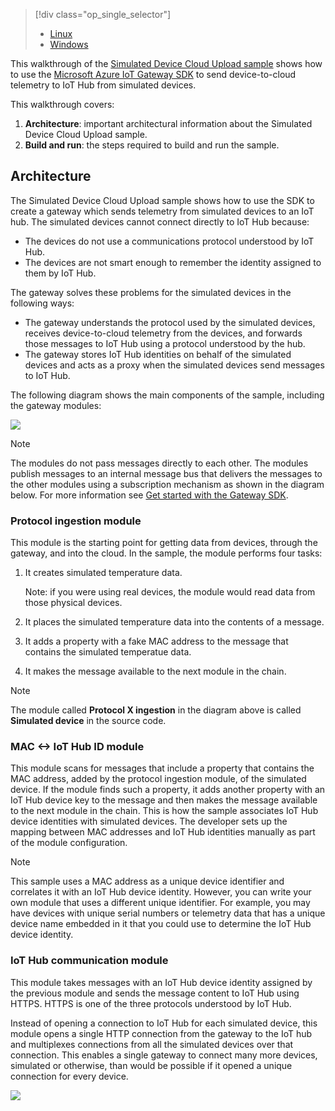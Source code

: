 > [!div class="op_single_selector"]
> * [Linux](../articles/iot-hub/iot-hub-linux-gateway-sdk-simulated-device.md)
> * [Windows](../articles/iot-hub/iot-hub-windows-gateway-sdk-simulated-device.md)
> 
> 

This walkthrough of the [Simulated Device Cloud Upload sample](https://github.com/Azure/azure-iot-gateway-sdk/blob/master/doc/sample_simulated_device_cloud_upload.md) shows how to use the [Microsoft Azure IoT Gateway SDK](https://github.com/Azure/azure-iot-gateway-sdk) to send device-to-cloud telemetry to IoT Hub from simulated devices.

This walkthrough covers:

1. **Architecture**: important architectural information about the Simulated Device Cloud Upload sample.
2. **Build and run**: the steps required to build and run the sample.

## Architecture
The Simulated Device Cloud Upload sample shows how to use the SDK to create a gateway which sends telemetry from simulated devices to an IoT hub. The simulated devices cannot connect directly to IoT Hub because:

* The devices do not use a communications protocol understood by IoT Hub.
* The devices are not smart enough to remember the identity assigned to them by IoT Hub.

The gateway solves these problems for the simulated devices in the following ways:

* The gateway understands the protocol used by the simulated devices, receives device-to-cloud telemetry from the devices, and forwards those messages to IoT Hub using a protocol understood by the hub.
* The gateway stores IoT Hub identities on behalf of the simulated devices and acts as a proxy when the simulated devices send messages to IoT Hub.

The following diagram shows the main components of the sample, including the gateway modules:

![](media/iot-hub-gateway-sdk-simulated-selector/image1.png)

> [!NOTE]
> The modules do not pass messages directly to each other. The modules publish messages to an internal message bus that delivers the messages to the other modules using a subscription mechanism as shown in the diagram below. For more information see [Get started with the Gateway SDK](../articles/iot-hub/iot-hub-linux-gateway-sdk-get-started.md).
> 
> 

### Protocol ingestion module
This module is the starting point for getting data from devices, through the gateway, and into the cloud. In the sample, the module performs four tasks:

1. It creates simulated temperature data.
   
   Note: if you were using real devices, the module would read data from those physical devices.
2. It places the simulated temperature data into the contents of a message.
3. It adds a property with a fake MAC address to the message that contains the simulated temperatue data.
4. It makes the message available to the next module in the chain.

> [!NOTE]
> The module called **Protocol X ingestion** in the diagram above is called **Simulated device** in the source code.
> 
> 

### MAC &lt;-&gt; IoT Hub ID module
This module scans for messages that include a property that contains the MAC address, added by the protocol ingestion module, of the simulated device. If the module finds such a property, it adds another property with an IoT Hub device key to the message and then makes the message available to the next module in the chain. This is how the sample associates IoT Hub device identities with simulated devices. The developer sets up the mapping between MAC addresses and IoT Hub identities manually as part of the module configuration. 

> [!NOTE]
> This sample uses a MAC address as a unique device identifier and correlates it with an IoT Hub device identity. However, you can write your own module that uses a different unique identifier. For example, you may have devices with unique serial numbers or telemetry data that has a unique device name embedded in it that you could use to determine the IoT Hub device identity.
> 
> 

### IoT Hub communication module
This module takes messages with an IoT Hub device identity assigned by the previous module and sends the message content to IoT Hub using HTTPS. HTTPS is one of the three protocols understood by IoT Hub.

Instead of opening a connection to IoT Hub for each simulated device, this module opens a single HTTP connection from the gateway to the IoT hub and multiplexes connections from all the simulated devices over that connection. This enables a single gateway to connect many more devices, simulated or otherwise, than would be possible if it opened a unique connection for every device.

![](media/iot-hub-gateway-sdk-simulated-selector/image2.png)

<!-- Images -->
[1]: media/iot-hub-gateway-sdk-simulated-selector/image1.png
[2]: media/iot-hub-gateway-sdk-simulated-selector/image2.png

<!-- Links -->
[Simulated Device Cloud Upload sample]: https://github.com/Azure/azure-iot-gateway-sdk/blob/master/doc/sample_simulated_device_cloud_upload.md
[lnk-sdk]: https://github.com/Azure/azure-iot-gateway-sdk
[lnk-gw-getstarted]: ../articles/iot-hub/iot-hub-linux-gateway-sdk-get-started.md